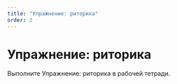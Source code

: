 ```yaml
---
title: "Упражнение: риторика"
order: 2
---
```


# Упражнение: риторика

Выполните Упражнение: риторика в рабочей тетради.